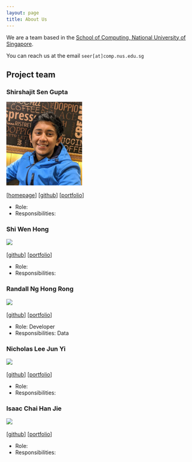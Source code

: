 ```yaml
---
layout: page
title: About Us
---
```


We are a team based in the [School of Computing, National University of Singapore](http://www.comp.nus.edu.sg).

You can reach us at the email `seer[at]comp.nus.edu.sg`

## Project team

### Shirshajit Sen Gupta

<img src="images/people/shirsho.jpg" width="200px">

[[homepage](https://shirsho-12.github.io)]
[[github](https://github.com/shirsho-12)]
[[portfolio](team/johndoe.md)]

* Role: 
* Responsibilities:

### Shi Wen Hong

<img src="images/johndoe.png" width="200px">

[[github](http://github.com/jinbesan)]
[[portfolio](team/johndoe.md)]

* Role: 
* Responsibilities: 

### Randall Ng Hong Rong

<img src="images/johndoe.png" width="200px">

[[github](http://github.com/randallnhr)] 
[[portfolio](team/johndoe.md)]

* Role: Developer
* Responsibilities: Data

### Nicholas Lee Jun Yi

<img src="images/johndoe.png" width="200px">

[[github](http://github.com/nicleejy)]
[[portfolio](team/johndoe.md)]

* Role: 
* Responsibilities: 

### Isaac Chai Han Jie

<img src="images/johndoe.png" width="200px">

[[github](http://github.com/gitsac)]
[[portfolio](team/johndoe.md)]

* Role: 
* Responsibilities: 
